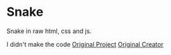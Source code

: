 # Snake
Snake in raw html, css and js.

I didn't make the code
[Original Project](https://codepen.io/fariati/pen/mdRpEYP) 
[Original Creator](https://codepen.io/fariati)
